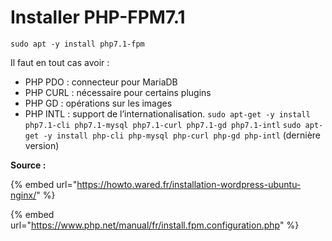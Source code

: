# Installer PHP-FPM7.1

`sudo apt -y install php7.1-fpm`

Il faut en tout cas avoir :

* PHP PDO : connecteur pour MariaDB
* PHP CURL : nécessaire pour certains plugins
* PHP GD : opérations sur les images
* PHP INTL : support de l’internationalisation. `sudo apt-get -y install php7.1-cli php7.1-mysql php7.1-curl php7.1-gd php7.1-intl` `sudo apt-get -y install php-cli php-mysql php-curl php-gd php-intl` \(dernière version\)

**Source :**

{% embed url="https://howto.wared.fr/installation-wordpress-ubuntu-nginx/" %}

{% embed url="https://www.php.net/manual/fr/install.fpm.configuration.php" %}





